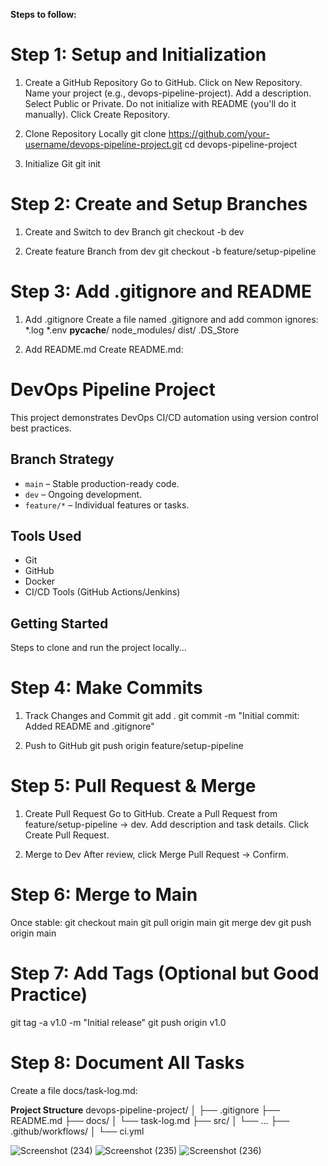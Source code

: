 **Steps to follow:**
# Step 1: Setup and Initialization

1. Create a GitHub Repository
Go to GitHub.
Click on New Repository.
Name your project (e.g., devops-pipeline-project).
Add a description.
Select Public or Private.
Do not initialize with README (you'll do it manually).
Click Create Repository.

2. Clone Repository Locally
git clone https://github.com/your-username/devops-pipeline-project.git
cd devops-pipeline-project

4. Initialize Git 
git init

# Step 2: Create and Setup Branches
1. Create and Switch to dev Branch
git checkout -b dev

2. Create feature Branch from dev
git checkout -b feature/setup-pipeline

# Step 3: Add .gitignore and README

1. Add .gitignore
Create a file named .gitignore and add common ignores:
*.log
*.env
__pycache__/
node_modules/
dist/
.DS_Store

3. Add README.md
Create README.md:

# DevOps Pipeline Project

This project demonstrates DevOps CI/CD automation using version control best practices.

## Branch Strategy
- `main` – Stable production-ready code.
- `dev` – Ongoing development.
- `feature/*` – Individual features or tasks.

## Tools Used
- Git
- GitHub
- Docker
- CI/CD Tools (GitHub Actions/Jenkins)

## Getting Started
Steps to clone and run the project locally...
# Step 4: Make Commits
1. Track Changes and Commit
git add .
git commit -m "Initial commit: Added README and .gitignore"

2. Push to GitHub
git push origin feature/setup-pipeline
# Step 5: Pull Request & Merge

1. Create Pull Request
Go to GitHub.
Create a Pull Request from feature/setup-pipeline → dev.
Add description and task details.
Click Create Pull Request.

2. Merge to Dev
After review, click Merge Pull Request → Confirm.

# Step 6: Merge to Main
Once stable:
git checkout main
git pull origin main
git merge dev
git push origin main

# Step 7: Add Tags (Optional but Good Practice)
git tag -a v1.0 -m "Initial release"
git push origin v1.0

# Step 8: Document All Tasks
Create a file docs/task-log.md:

**Project Structure** 
devops-pipeline-project/
│
├── .gitignore
├── README.md
├── docs/
│   └── task-log.md
├── src/
│   └── ...
├── .github/workflows/
│   └── ci.yml

![Screenshot (234)](https://github.com/user-attachments/assets/266805d6-3db8-495c-b06e-90ef6bb9d8cf)
![Screenshot (235)](https://github.com/user-attachments/assets/ea14b594-8f23-45c7-981e-9d094e8c8b9a)
![Screenshot (236)](https://github.com/user-attachments/assets/5b87c659-a3da-488e-849d-4f52d6ced994)



